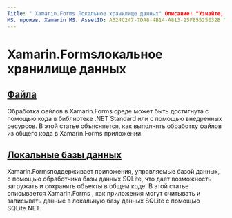 ```yaml
---
Title: " Xamarin.Forms Локальное хранилище данных" Описание: "Узнайте, как выполнять обработку файлов из общего Xamarin.Forms кода и как считывать и записывать данные в локальную базу данных SQLite с помощью SQLite.NET".
MS. произв. Xamarin MS. AssetID: A324C247-7DA8-4B14-A813-25F85525E32B MS. Technology: Xamarin-Forms author: давидбритч MS. author: дабритч МС. Дата: 06/27/2019 No-Loc: [ Xamarin.Forms , Xamarin.Essentials ]
---
```


# <a name="xamarinforms-local-data-storage"></a>Xamarin.Formsлокальное хранилище данных

## <a name="files"></a>[Файла](files.md)

Обработка файлов в Xamarin.Forms среде может быть достигнута с помощью кода в библиотеке .NET Standard или с помощью внедренных ресурсов. В этой статье объясняется, как выполнять обработку файлов из общего кода в Xamarin.Forms приложении.

## <a name="local-databases"></a>[Локальные базы данных](databases.md)

Xamarin.Formsподдерживает приложения, управляемые базой данных, с помощью обработчика базы данных SQLite, что дает возможность загружать и сохранять объекты в общем коде. В этой статье описывается Xamarin.Forms , как приложения могут считывать и записывать данные в локальную базу данных SQLite с помощью SQLite.NET.

